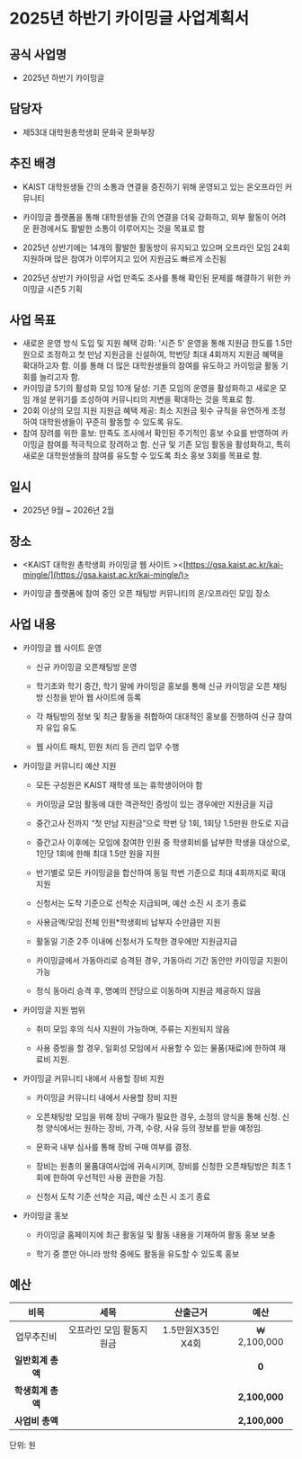2025년 하반기 카이밍글 사업계획서
===
 
##  공식 사업명 
- 2025년 하반기 카이밍글
 
##  **담당자**
 
- 제53대 대학원총학생회 문화국 문화부장
 
##  **추진 배경**
 
- KAIST 대학원생들 간의 소통과 연결을 증진하기 위해 운영되고 있는 온오프라인 커뮤니티
 
- 카이밍글 플랫폼을 통해 대학원생들 간의 연결을 더욱 강화하고, 외부 활동이 어려운 환경에서도 활발한 소통이 이루어지는 것을 목표로 함
 
- 2025년 상반기에는 14개의 활발한 활동방이 유지되고 있으며 오프라인 모임 24회 지원하며 많은 참여가 이루어지고 있어 지원금도 빠르게 소진됨
 
- 2025년 상반기 카이밍글 사업 만족도 조사를 통해 확인된 문제를 해결하기 위한 카이밍글 시즌5 기획  
 
## **사업 목표**
- 새로운 운영 방식 도입 및 지원 혜택 강화: '시즌 5' 운영을 통해 지원금 한도를 1.5만원으로 조정하고 첫 만남 지원금을 신설하여, 학번당 최대 4회까지 지원금 혜택을 확대하고자 함. 이를 통해 더 많은 대학원생들의 참여를 유도하고 카이밍글 활동 기회를 늘리고자 함.
- 카이밍글 5기의 활성화 모임 10개 달성: 기존 모임의 운영을 활성화하고 새로운 모임 개설 분위기를 조성하여 커뮤니티의 저변을 확대하는 것을 목표로 함.
- 20회 이상의 모임 지원 지원금 혜택 제공: 최소 지원금 횟수 규칙을 유연하게 조정하여 대학원생들이 꾸준히 활동할 수 있도록 유도.
- 참여 장려를 위한 홍보: 만족도 조사에서 확인된 주기적인 홍보 수요를 반영하여 카이밍글 참여를 적극적으로 장려하고 함. 신규 및 기존 모임 활동을 활성화하고, 특히 새로운 대학원생들의 참여를 유도할 수 있도록 최소 홍보 3회를 목표로 함.
 
## **일시**
 
- 2025년 9월 ~ 2026년 2월
 
## **장소**
 
- <KAIST 대학원 총학생회 카이밍글 웹 사이트 ><[https://gsa.kaist.ac.kr/kai-mingle/](https://gsa.kaist.ac.kr/kai-mingle/)>
 
- 카이밍글 플랫폼에 참여 중인 오픈 채팅방 커뮤니티의 온/오프라인 모임 장소
 
## **사업 내용**
 
- 카이밍글 웹 사이트 운영
 
  - 신규 카이밍글 오픈채팅방 운영
 
  - 학기초와 학기 중간, 학기 말에 카이밍글 홍보를 통해 신규 카이밍글 오픈 채팅방 신청을 받아 웹 사이트에 등록
 
  - 각 채팅방의 정보 및 최근 활동을 취합하여 대대적인 홍보를 진행하여 신규 참여자 유입 유도
 
  - 웹 사이트 패치, 민원 처리 등 관리 업무 수행
 
- 카이밍글 커뮤니티 예산 지원
 
  - 모든 구성원은 KAIST 재학생 또는 휴학생이어야 함
 
  - 카이밍글 모임 활동에 대한 객관적인 증빙이 있는 경우에만 지원금을 지급
 
  - 중간고사 전까지 “첫 만남 지원금”으로 학번 당 1회, 1회당 1.5만원 한도로 지급
 
  - 중간고사 이후에는 모임에 참여한 인원 중 학생회비를 납부한 학생을 대상으로, 1인당 1회에 한해 최대 1.5만 원을 지원
 
  - 반기별로 모든 카이밍글을 합산하여 동일 학번 기준으로 최대 4회까지로 확대 지원
 
  - 신청서는 도착 기준으로 선착순 지급되며, 예산 소진 시 조기 종료
 
  - 사용금액/모임 전체 인원*학생회비 납부자 수만큼만 지원
 
  - 활동일 기준 2주 이내에 신청서가 도착한 경우에만 지원금지급
 
  - 카이밍글에서 가동아리로 승격된 경우, 가동아리 기간 동안만 카이밍글 지원이 가능

  - 정식 동아리 승격 후, 명예의 전당으로 이동하며 지원금 제공하지 않음
 
- 카이밍글 지원 범위
 
  - 취미 모임 후의 식사 지원이 가능하며, 주류는 지원되지 않음
 
  - 사용 증빙을 할 경우, 일회성 모임에서 사용할 수 있는 물품(재료)에 한하여 재료비 지원.
 
- 카이밍글 커뮤니티 내에서 사용할 장비 지원
 
  - 카이밍글 커뮤니티 내에서 사용할 장비 지원
 
  - 오픈채팅방 모임을 위해 장비 구매가 필요한 경우, 소정의 양식을 통해 신청. 신청 양식에서는 원하는 장비, 가격, 수량, 사유 등의 정보를 받을 예정임.
 
  - 문화국 내부 심사를 통해 장비 구매 여부를 결정.
 
  - 장비는 원총의 물품대여사업에 귀속시키며, 장비를 신청한 오픈채팅방은 최초 1회에 한하여 우선적인 사용 권한을 가짐.
 
  - 신청서 도착 기준 선착순 지급, 예산 소진 시 조기 종료
 
- 카이밍글 홍보
 
  - 카이밍글 홈페이지에 최근 활동일 및 활동 내용을 기재하여 활동 홍보 보충
 
  - 학기 중 뿐만 아니라 방학 중에도 활동을 유도할 수 있도록 홍보
 
 
## **예산**
| 비목 | 세목 | 산출근거|예산|
|:--:|:--:|:--:|:--:|
|업무추진비 |   오프라인 모임 활동지원금  | 1.5만원X35인X4회 | ₩ 2,100,000 |
| **일반회계 총액** |  || **0** |  
|   **학생회계 총액**  ||              | **2,100,000**|  |
| **사업비 총액** |  || **2,100,000** |  

단위: 원
 


